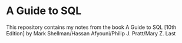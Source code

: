 # A Guide to SQL
This repository contains my notes from the book  A Guide to SQL [10th Edition] by Mark Shellman/Hassan Afyouni/Philip J. Pratt/Mary Z. Last
